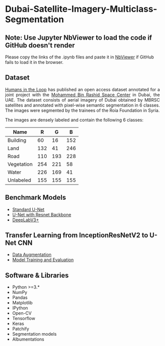 # Dubai-Satellite-Imagery-Multiclass-Segmentation

## Note: Use Jupyter NbViewer to load the code if GitHub doesn't render

Please copy the links of the .ipynb files and paste it in [NbViewer](https://nbviewer.org/) if GitHub fails to load it in the browser.

## Dataset
<p align="justify">
<a href="https://humansintheloop.org/">Humans in the Loop</a> has published an open access dataset annotated for a joint project with the <a href="https://www.mbrsc.ae/">Mohammed Bin Rashid Space Center</a> in Dubai, the UAE. The dataset consists of aerial imagery of Dubai obtained by MBRSC satellites and annotated with pixel-wise semantic segmentation in 6 classes. The images were segmented by the trainees of the Roia Foundation in Syria.
</p>

The images are densely labeled and contain the following 6 classes:

| Name       | R   | G   | B   |
| ---------- | --- | --- | --- |
| Building   | 60  | 16  | 152 |
| Land       | 132 | 41  | 246 |
| Road       | 110 | 193 | 228 |
| Vegetation | 254 | 221 | 58  |
| Water      | 226 | 169 | 41  |
| Unlabeled  | 155 | 155 | 155 |

## Benchmark Models
- [Standard U-Net](./01-01-Standard_U-Net.ipynb)
- [U-Net with Resnet Backbone](./01-02-Unet_with_Resnet_Backbone.ipynb)
- [DeepLabV3+](./01-03-DeepLabV3%2B_Model.ipynb)

## Transfer Learning from InceptionResNetV2 to U-Net CNN
- [Data Augmentation](./02-01-Dataset_Augmentation.ipynb)
- [Model Training and Evaluation](./02-02-Transfer_Learning_InceptionResNetV2_and_U-Net.ipynb)

## Software & Libraries
- Python >=3.*
- NumPy
- Pandas
- Matplotlib
- IPython
- Open-CV
- Tensorflow
- Keras
- Patchify
- Segmentation models
- Albumentations
